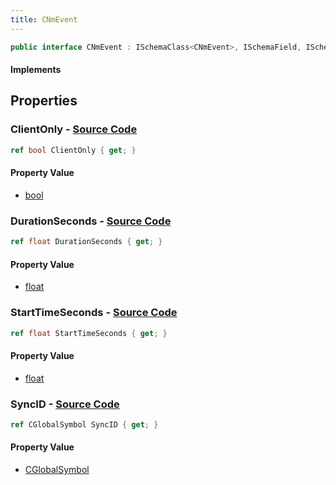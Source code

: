 ```yaml
---
title: CNmEvent
---
```


```csharp
public interface CNmEvent : ISchemaClass<CNmEvent>, ISchemaField, ISchemaClass, INativeHandle
```

#### Implements

## Properties

### **ClientOnly** - [Source Code](https://github.com/swiftly-solution/swiftlys2/blob/main/managed/src/SwiftlyS2.Generated/Schemas/Interfaces/CNmEvent.cs#L22)

```csharp
ref bool ClientOnly { get; }
```

#### Property Value

- [bool](https://learn.microsoft.com/dotnet/api/system.boolean)

### **DurationSeconds** - [Source Code](https://github.com/swiftly-solution/swiftlys2/blob/main/managed/src/SwiftlyS2.Generated/Schemas/Interfaces/CNmEvent.cs#L18)

```csharp
ref float DurationSeconds { get; }
```

#### Property Value

- [float](https://learn.microsoft.com/dotnet/api/system.single)

### **StartTimeSeconds** - [Source Code](https://github.com/swiftly-solution/swiftlys2/blob/main/managed/src/SwiftlyS2.Generated/Schemas/Interfaces/CNmEvent.cs#L16)

```csharp
ref float StartTimeSeconds { get; }
```

#### Property Value

- [float](https://learn.microsoft.com/dotnet/api/system.single)

### **SyncID** - [Source Code](https://github.com/swiftly-solution/swiftlys2/blob/main/managed/src/SwiftlyS2.Generated/Schemas/Interfaces/CNmEvent.cs#L20)

```csharp
ref CGlobalSymbol SyncID { get; }
```

#### Property Value

- [CGlobalSymbol](/docs/api/shared/natives/cglobalsymbol)

